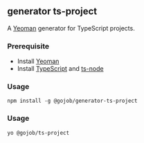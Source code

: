 ## generator ts-project

A [Yeoman](http://yeoman.io/) generator for TypeScript projects.

### Prerequisite

 - Install [Yeoman](http://yeoman.io/)
 - Install [TypeScript](https://www.npmjs.com/package/typescript) and [ts-node](https://www.npmjs.com/package/typescript)

### Usage

```
npm install -g @gojob/generator-ts-project
```

### Usage

```
yo @gojob/ts-project
```

